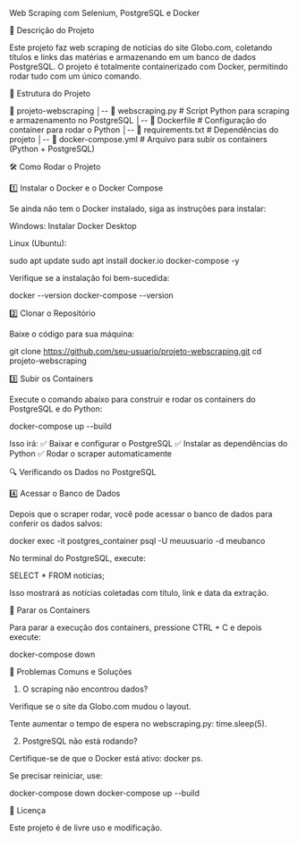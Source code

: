 Web Scraping com Selenium, PostgreSQL e Docker

📌 Descrição do Projeto

Este projeto faz web scraping de notícias do site Globo.com, coletando títulos e links das matérias e armazenando em um banco de dados PostgreSQL. O projeto é totalmente containerizado com Docker, permitindo rodar tudo com um único comando.

📂 Estrutura do Projeto

📁 projeto-webscraping
│-- 📄 webscraping.py                # Script Python para scraping e armazenamento no PostgreSQL
│-- 📄 Dockerfile            # Configuração do container para rodar o Python
│-- 📄 requirements.txt      # Dependências do projeto
│-- 📄 docker-compose.yml    # Arquivo para subir os containers (Python + PostgreSQL)

🛠️ Como Rodar o Projeto

1️⃣ Instalar o Docker e o Docker Compose

Se ainda não tem o Docker instalado, siga as instruções para instalar:

Windows: Instalar Docker Desktop

Linux (Ubuntu):

sudo apt update
sudo apt install docker.io docker-compose -y

Verifique se a instalação foi bem-sucedida:

docker --version
docker-compose --version

2️⃣ Clonar o Repositório

Baixe o código para sua máquina:

git clone https://github.com/seu-usuario/projeto-webscraping.git
cd projeto-webscraping

3️⃣ Subir os Containers

Execute o comando abaixo para construir e rodar os containers do PostgreSQL e do Python:

docker-compose up --build

Isso irá:
✅ Baixar e configurar o PostgreSQL
✅ Instalar as dependências do Python
✅ Rodar o scraper automaticamente

🔍 Verificando os Dados no PostgreSQL

4️⃣ Acessar o Banco de Dados

Depois que o scraper rodar, você pode acessar o banco de dados para conferir os dados salvos:

docker exec -it postgres_container psql -U meuusuario -d meubanco

No terminal do PostgreSQL, execute:

SELECT * FROM noticias;

Isso mostrará as notícias coletadas com título, link e data da extração.

🚀 Parar os Containers

Para parar a execução dos containers, pressione CTRL + C e depois execute:

docker-compose down

🤔 Problemas Comuns e Soluções

1. O scraping não encontrou dados?

Verifique se o site da Globo.com mudou o layout.

Tente aumentar o tempo de espera no webscraping.py: time.sleep(5).

2. PostgreSQL não está rodando?

Certifique-se de que o Docker está ativo: docker ps.

Se precisar reiniciar, use:

docker-compose down
docker-compose up --build

📜 Licença

Este projeto é de livre uso e modificação.
